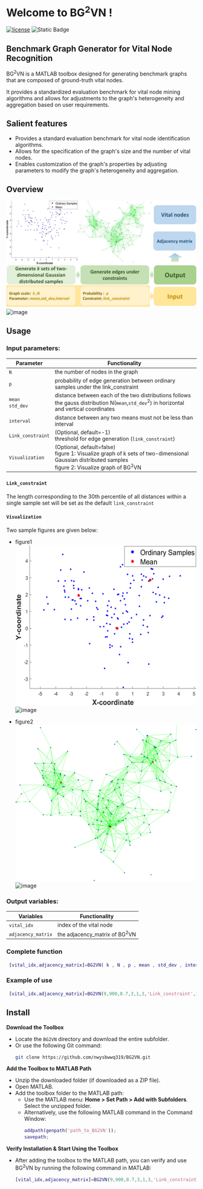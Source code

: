 # Welcome to BG<sup>2</sup>VN !
 [![license](https://img.shields.io/github/license/mashape/apistatus.svg?maxAge=2592000)](https://github.com/AbductiveLearning/ABLkit/blob/main/LICENSE)   ![Static Badge](https://img.shields.io/badge/MATLAB-green)

## Benchmark Graph Generator for Vital Node Recognition
BG<sup>2</sup>VN is a MATLAB toolbox designed for generating benchmark graphs that are composed of ground-truth vital nodes.

It provides a standardized evaluation benchmark for vital node mining algorithms and allows for adjustments to the graph's heterogeneity and aggregation
based on user requirements.
## Salient features
 - Provides a standard evaluation benchmark for vital node identification algorithms.
 - Allows for the specification of the graph's size and the number of vital nodes.
 - Enables customization of the graph's properties by adjusting parameters to modify the graph's heterogeneity and aggregation.

## Overview
![image](https://github.com/nwysbwwq319/BG2VN/blob/main/fig/fig1.jpg)![image](https://github.com/user-attachments/assets/848b90e6-0186-49cf-ab3f-54762b936c7d)


## Usage
### Input parameters:
| Parameter        | Functionality        |
|------------------|----------------------------------|
| `N`              |  the number of nodes in the graph |
| `p`              |  probability of edge generation between ordinary samples under the link_constraint |
|`mean`<br>`std_dev`| distance between each of the two distributions follows the gauss distribution N(`mean`,`std_dev`<sup>2</sup>) in horizontal and vertical coordinates |
|`interval`        | distance between any two means must not be less than interval|
|`Link_constraint` | (Optional, default=-1)<br>threshold for edge generation (`link_constraint`) |
|`Visualization`   |(Optional, default=false)<br> figure 1: Visualize graph of k sets of two-dimensional Gaussian distributed samples<br> figure 2: Visualize graph of  BG<sup>2</sup>VN |
#### `Link_constraint`
The length corresponding to the 30th percentile of all distances within a single sample set will be set as the default `link_constraint` 
#### `Visualization`
Two sample figures are given below:
- figure1
  ![image](https://github.com/nwysbwwq319/BG2VN/blob/main/fig/fig2.png)![image](https://github.com/user-attachments/assets/ba66d2e9-6bf8-4f65-beba-f6690bf8e15d)


- figure2
  ![image](https://github.com/nwysbwwq319/BG2VN/blob/main/fig/fig3.png)![image](https://github.com/user-attachments/assets/013b6941-e653-48b5-937a-1debb69ed971)


### Output variables:
| Variables        | Functionality        |
|------------------|----------------------------------|
| `vital_idx`       |  index of the vital node |
| `adjacency_matrix`| the adjacency_matrix of BG<sup>2</sup>VN |

### Complete function
```matlab
 [vital_idx,adjacency_matrix]=BG2VN( k , N , p , mean , std_dev , interval , 'Link_constraint' , 'Visualization' ); 
```

### Example of use
```matlab
 [vital_idx,adjacency_matrix]=BG2VN(9,900,0.7,3,1,3,'Link_constraint',1.2,'Visualization',true); 
```

## Install

**Download the Toolbox**  
   - Locate the `BG2VN` directory and download the entire subfolder.
   - Or use the following Git command:
     ```bash
     git clone https://github.com/nwysbwwq319/BG2VN.git
     ```
 **Add the Toolbox to MATLAB Path**  
   - Unzip the downloaded folder (if downloaded as a ZIP file).
   - Open MATLAB.
   - Add the toolbox folder to the MATLAB path:
     - Use the MATLAB menu: **Home > Set Path > Add with Subfolders**. Select the unzipped folder.
     - Alternatively, use the following MATLAB command in the Command Window:
       ```matlab
       addpath(genpath('path_to_BG2VN'));
       savepath;
       ```
**Verify Installation & Start Using the Toolbox**  
   - After adding the toolbox to the MATLAB path, you can verify and use BG<sup>2</sup>VN by running the following command in MATLAB:
     ```matlab
     [vital_idx,adjacency_matrix]=BG2VN(9,900,0.7,3,1,3,'Link_constraint',1.2,'Visualization',true); 
     ```


